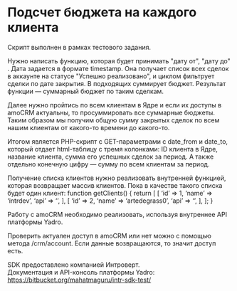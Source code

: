 # Подсчет бюджета на каждого клиента

Скрипт выполнен в рамках тестового задания.

Нужно написать функцию, которая будет принимать "дату от", "дату до" . Дата задается в формате timestamp. Она получает список всех сделок в аккаунте на статусе "Успешно реализовано", и циклом фильтрует сделки по дате закрытия. В подходящих суммирует бюджет. Результат функции — суммарный бюджет по таким сделкам.

Далее нужно пройтись по всем клиентам в Ядре и если их доступы в amoCRM актуальны, то просуммировать все суммарные бюджеты. Таким образом мы получим общую сумму закрытых сделок по всем нашим клиентам от какого-то времени до какого-то.

Итогом является PHP-скрипт с GET-параметрами c date_from и date_to, который отдает html-таблицу с тремя колонками: ID клиента в Ядре, название клиента, сумма его успешных сделок за период. А также отдельно конечную цифру — сумму по всем клиентам за период.

Получение списка клиентов нужно реализовать внутренней функцией, которая возвращает массив клиентов. Пока в качестве такого списка будет один клиент:
function getClients() {
    return [
        [
            ‘id’ => 1,
            ‘name’ => ‘intrdev’,
            ‘api’ => ‘’,
        ],
        [
            ‘id’ => 2,
            ‘name’ => ‘artedegrass0’,
            ‘api’ => ‘’,
        ],
    ];
}

Работу с amoCRM необходимо реализовать, 
используя внутреннее API платформы Yadro.

Проверить актуален доступ в amoCRM или нет можно с помощью метода /crm/account. Если данные возвращаются, то значит доступ есть.

SDK предоставлено компанией Интроверт. <br>
Документация и API-консоль платформы Yadro: https://bitbucket.org/mahatmaguru/intr-sdk-test/
